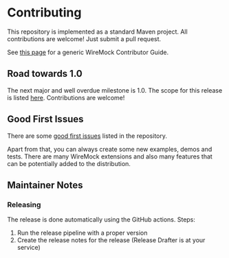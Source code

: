 # Contributing

This repository is implemented as a standard Maven project.
All contributions are welcome!
Just submit a pull request.

See [this page](https://wiremock.org/docs/participate/) for a generic WireMock Contributor Guide.

## Road towards 1.0

The next major and well overdue milestone is 1.0.
The scope for this release is listed [here](https://github.com/wiremock/wiremock-testcontainers-java/milestone/1).
Contributions are welcome!

## Good First Issues

There are some [good first issues](https://github.com/wiremock/wiremock-testcontainers-java/issues?q=is%3Aissue%20state%3Aopen%20label%3A%22good%20first%20issue%22) listed in the repository.

Apart from that, you can always create some new examples, demos and tests.
There are many WireMock extensions and also many features that can be potentially added to the distribution.

## Maintainer Notes

### Releasing

The release is done automatically using the GitHub actions.
Steps:

1. Run the release pipeline with a proper version
2. Create the release notes for the release (Release Drafter is at your service)
